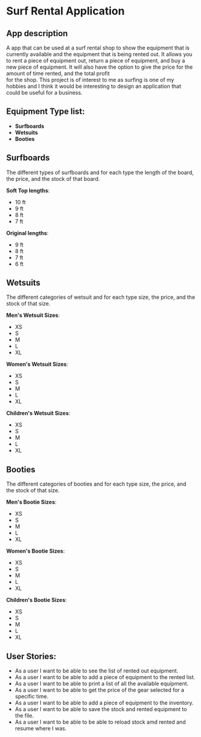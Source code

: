 # Surf Rental Application

## App description

    
A app that can be used at a surf rental shop to show the equipment that is currently available and the equipment 
that is being rented out. It allows you to rent a piece of equipment out, return a piece of equipment, and buy a new 
piece of equipment. It will also have the option to give the price for the amount of time rented, and the total profit  
for the shop. This project is of interest to me as surfing is one of my hobbies and I think it would be interesting to 
design an application that could be useful for a business.


 ## Equipment Type  list:
- **Surfboards**
- **Wetsuits**
- **Booties**

## Surfboards
The different types of surfboards and for each type the length of the board, the price, and the stock of that board.

**Soft Top lengths**:
- 10 ft
- 9 ft
- 8 ft
- 7 ft

**Original lengths**:
- 9 ft
- 8 ft
- 7 ft
- 6 ft


## Wetsuits
The different categories of wetsuit and for each type size, the price, and the stock of that size.

**Men's Wetsuit Sizes**:
- XS
- S
- M
- L 
- XL

**Women's Wetsuit Sizes**:
- XS
- S
- M
- L
- XL

**Children's Wetsuit Sizes**:
- XS
- S
- M
- L
- XL

## Booties 
The different categories of booties and for each type size, the price, and the stock of that size.

**Men's Bootie Sizes**:
- XS
- S
- M
- L
- XL

**Women's Bootie Sizes**:
- XS
- S
- M
- L
- XL

**Children's Bootie Sizes**:
- XS
- S
- M
- L
- XL


## User Stories:
- As a user I want to be able to see the list of rented out equipment.
- As a user I want to be able to add a piece of equipment to the rented list.
- As a user I want to be able to print a list of all the available equipment.
- As a user I want to be able to get the price of the gear selected for a specific time.
- As a user I want to be able to add a piece of equipment to the inventory.
- As a user I want to be able to save the stock and rented equipment to the file.
- As a user I want to be able to be able to reload stock amd rented and resume where I was.



